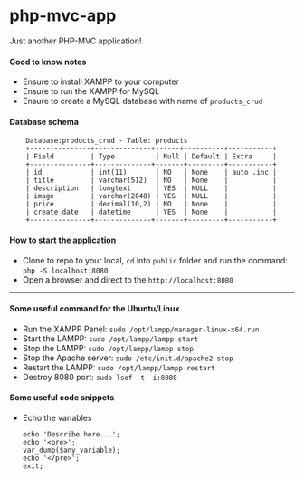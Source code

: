 # php-mvc-app

Just another PHP-MVC application!

#### Good to know notes 
- Ensure to install XAMPP to your computer
- Ensure to run the XAMPP for MySQL 
- Ensure to create a MySQL database with name of `products_crud`

#### Database schema
```
    Database:products_crud - Table: products
    +---------------+--------------+------+----------+-----------+
    | Field         | Type          | Null | Default | Extra     |
    +---------------+--------------+-------+---------+-----------+
    | id            | int(11)       | NO   | None    | auto .inc |
    | title         | varchar(512)  | NO   | None    |           |
    | description   | longtext      | YES  | NULL    |           |
    | image         | varchar(2048) | YES  | NULL    |           |
    | price         | decimal(10,2) | NO   | None    |           |
    | create_date   | datetime      | YES  | None    |           |
    +---------------+--------------+-------+---------+-----------+
```

#### How to start the application 
- Clone to repo to your local, `cd` into `public` folder and run the command: `php -S localhost:8080`
- Open a browser and direct to the `http://localhost:8080`

---
#### Some useful command for the Ubuntu/Linux
- Run the XAMPP Panel: `sudo /opt/lampp/manager-linux-x64.run`
- Start the LAMPP: `sudo /opt/lampp/lampp start`
- Stop the LAMPP: `sudo /opt/lampp/lampp stop`
- Stop the Apache server: `sudo /etc/init.d/apache2 stop`
- Restart the LAMPP: `sudo /opt/lampp/lampp restart`   
- Destroy 8080 port: `sudo lsof -t -i:8080`

#### Some useful code snippets 
- Echo the variables  
    ```          
    echo 'Describe here...';
    echo '<pre>';
    var_dump($any_variable);
    echo '</pre>';
    exit;
    ```          


